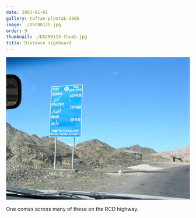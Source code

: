 ```yaml
---
date: 2003-01-01
gallery: taftan-plantak-2005
image: ./DSCN0115.jpg
order: 9
thumbnail: ./DSCN0115-thumb.jpg
title: Distance signboard
---
```


![Distance signboard](./DSCN0115.jpg)

One comes across many of these on the RCD highway.